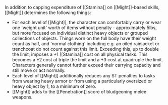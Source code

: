 In addition to capping expenditure of [[Stamina]] on [[Might]]-based skills, [[Might]] determines the following things:
- For each level of [[Might]], the character can comfortably carry or wear one 'weight unit' worth of items without penalty - approximately 5lbs, but more focused on individual distinct heavy objects or grouped collections of objects. Things worn on the full body have their weight count as half, and 'normal clothing' including e.g. an oiled rainjacket or trenchcoat do not count against this limit. Exceeding this, up to double the limit, imposes a +1 [[Stamina]] cost on all physical tasks. This becomes a +2 cost at triple the limit and a +3 cost at quadruple the limit. Characters generally cannot further exceed their carrying capacity and still move or act normally.
- Each level of [[Might]] additionally reduces any ST penalties to tasks from wearing heavy armor or from using a particularly oversized or heavy object by 1, to a minimum of zero.
- [[Might]] adds to the [[Penetration]] score of bludgeoning melee weapons.